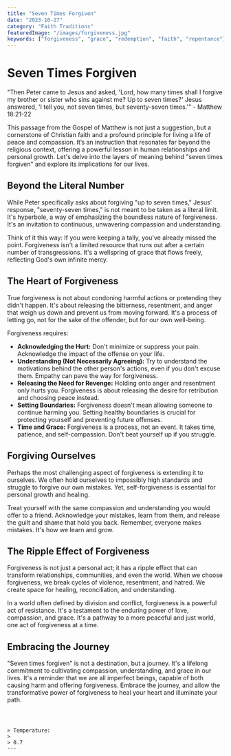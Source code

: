 ```yaml
---
title: "Seven Times Forgiven"
date: "2023-10-27"
category: "Faith Traditions"
featuredImage: "/images/forgiveness.jpg"
keywords: ["forgiveness", "grace", "redemption", "faith", "repentance"]
---
```


# Seven Times Forgiven

"Then Peter came to Jesus and asked, 'Lord, how many times shall I forgive my brother or sister who sins against me? Up to seven times?' Jesus answered, 'I tell you, not seven times, but seventy-seven times.'" - Matthew 18:21-22

This passage from the Gospel of Matthew is not just a suggestion, but a cornerstone of Christian faith and a profound principle for living a life of peace and compassion. It’s an instruction that resonates far beyond the religious context, offering a powerful lesson in human relationships and personal growth. Let's delve into the layers of meaning behind "seven times forgiven" and explore its implications for our lives.

## Beyond the Literal Number

While Peter specifically asks about forgiving "up to seven times," Jesus' response, "seventy-seven times," is not meant to be taken as a literal limit. It's hyperbole, a way of emphasizing the boundless nature of forgiveness. It's an invitation to continuous, unwavering compassion and understanding.

Think of it this way: If you were keeping a tally, you've already missed the point. Forgiveness isn't a limited resource that runs out after a certain number of transgressions. It's a wellspring of grace that flows freely, reflecting God's own infinite mercy.

## The Heart of Forgiveness

True forgiveness is not about condoning harmful actions or pretending they didn't happen. It's about releasing the bitterness, resentment, and anger that weigh us down and prevent us from moving forward. It's a process of letting go, not for the sake of the offender, but for our own well-being.

Forgiveness requires:

- **Acknowledging the Hurt:** Don't minimize or suppress your pain. Acknowledge the impact of the offense on your life.
- **Understanding (Not Necessarily Agreeing):** Try to understand the motivations behind the other person's actions, even if you don't excuse them. Empathy can pave the way for forgiveness.
- **Releasing the Need for Revenge:** Holding onto anger and resentment only hurts you. Forgiveness is about releasing the desire for retribution and choosing peace instead.
- **Setting Boundaries:** Forgiveness doesn't mean allowing someone to continue harming you. Setting healthy boundaries is crucial for protecting yourself and preventing future offenses.
- **Time and Grace:** Forgiveness is a process, not an event. It takes time, patience, and self-compassion. Don't beat yourself up if you struggle.

## Forgiving Ourselves

Perhaps the most challenging aspect of forgiveness is extending it to ourselves. We often hold ourselves to impossibly high standards and struggle to forgive our own mistakes. Yet, self-forgiveness is essential for personal growth and healing.

Treat yourself with the same compassion and understanding you would offer to a friend. Acknowledge your mistakes, learn from them, and release the guilt and shame that hold you back. Remember, everyone makes mistakes. It's how we learn and grow.

## The Ripple Effect of Forgiveness

Forgiveness is not just a personal act; it has a ripple effect that can transform relationships, communities, and even the world. When we choose forgiveness, we break cycles of violence, resentment, and hatred. We create space for healing, reconciliation, and understanding.

In a world often defined by division and conflict, forgiveness is a powerful act of resistance. It's a testament to the enduring power of love, compassion, and grace. It's a pathway to a more peaceful and just world, one act of forgiveness at a time.

## Embracing the Journey

"Seven times forgiven" is not a destination, but a journey. It's a lifelong commitment to cultivating compassion, understanding, and grace in our lives. It's a reminder that we are all imperfect beings, capable of both causing harm and offering forgiveness. Embrace the journey, and allow the transformative power of forgiveness to heal your heart and illuminate your path.

```



> Temperature:
>
> 0.7
---

```
